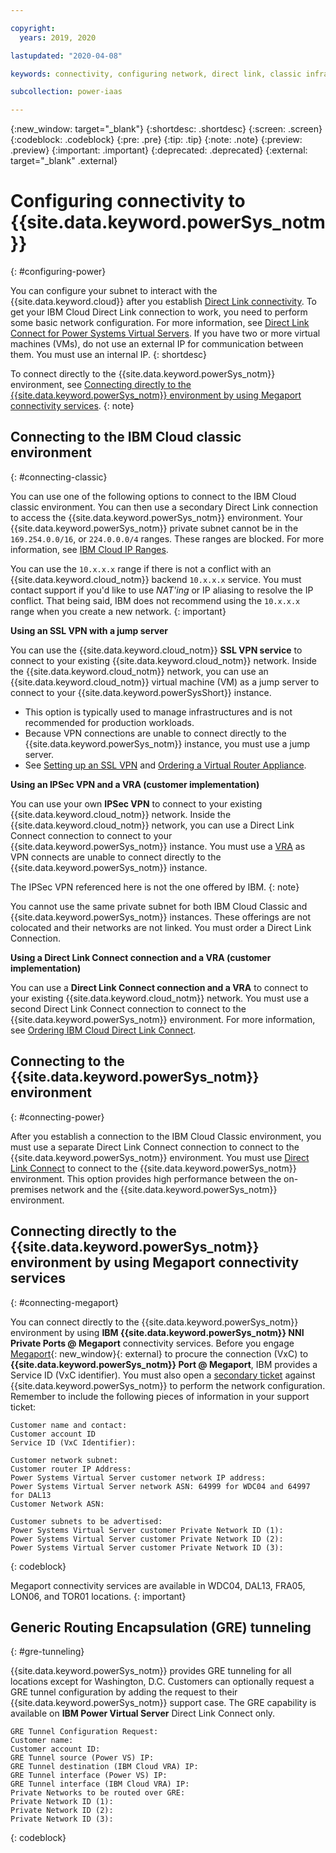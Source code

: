 ```yaml
---

copyright:
  years: 2019, 2020

lastupdated: "2020-04-08"

keywords: connectivity, configuring network, direct link, classic infrastructure, power infrastructure, network, megaport, vxc, gre tunneling

subcollection: power-iaas

---
```


{:new_window: target="_blank"}
{:shortdesc: .shortdesc}
{:screen: .screen}
{:codeblock: .codeblock}
{:pre: .pre}
{:tip: .tip}
{:note: .note}
{:preview: .preview}
{:important: .important}
{:deprecated: .deprecated}
{:external: target="_blank" .external}

# Configuring connectivity to {{site.data.keyword.powerSys_notm}}
{: #configuring-power}

You can configure your subnet to interact with the {{site.data.keyword.cloud}} after you establish [Direct Link connectivity](/docs/power-iaas?topic=power-iaas-ordering-direct-link-connect). To get your IBM Cloud Direct Link connection to work, you need to perform some basic network configuration. For more information, see [Direct Link Connect for Power Systems Virtual Servers](/docs/direct-link?topic=direct-link-configure-ibm-cloud-direct-link). If you have two or more virtual machines (VMs), do not use an external IP for communication between them. You must use an internal IP.
{: shortdesc}

To connect directly to the {{site.data.keyword.powerSys_notm}} environment, see [Connecting directly to the {{site.data.keyword.powerSys_notm}} environment by using Megaport connectivity services](#connecting-megaport).
{: note}

## Connecting to the IBM Cloud classic environment
{: #connecting-classic}

You can use one of the following options to connect to the IBM Cloud classic environment. You can then use a secondary Direct Link connection to access the {{site.data.keyword.powerSys_notm}} environment. Your {{site.data.keyword.powerSys_notm}} private subnet cannot be in the `169.254.0.0/16`, or `224.0.0.0/4` ranges. These ranges are blocked. For more information, see [IBM Cloud IP Ranges](/docs/security-groups?topic=hardware-firewall-dedicated-ibm-cloud-ip-ranges).

You can use the `10.x.x.x` range if there is not a conflict with an {{site.data.keyword.cloud_notm}} backend `10.x.x.x` service. You must contact support if you'd like to use *NAT'ing* or IP aliasing to resolve the IP conflict. That being said, IBM does not recommend using the `10.x.x.x` range when you create a new network.
{: important}

**Using an SSL VPN with a jump server**

You can use the {{site.data.keyword.cloud_notm}} **SSL VPN service** to connect to your existing {{site.data.keyword.cloud_notm}} network. Inside the {{site.data.keyword.cloud_notm}} network, you can use an {{site.data.keyword.cloud_notm}} virtual machine (VM) as a jump server to connect to your {{site.data.keyword.powerSysShort}} instance.

* This option is typically used to manage infrastructures and is not recommended for production workloads.
* Because VPN connections are unable to connect directly to the {{site.data.keyword.powerSys_notm}} instance, you must use a jump server.
* See [Setting up an SSL VPN](/docs/iaas-vpn?topic=iaas-vpn-setup-ssl-vpn-connections) and [Ordering a Virtual Router Appliance](/docs/virtual-router-appliance?topic=virtual-router-appliance-getting-started#order-vra).

**Using an IPSec VPN and a VRA (customer implementation)**

You can use your own **IPSec VPN** to connect to your existing {{site.data.keyword.cloud_notm}} network. Inside the {{site.data.keyword.cloud_notm}} network, you can use a Direct Link Connect connection to connect to your {{site.data.keyword.powerSys_notm}} instance. You must use a [VRA](/docs/virtual-router-appliance?topic=virtual-router-appliance-getting-started#order-vra) as VPN connects are unable to connect directly to the {{site.data.keyword.powerSys_notm}} instance.

The IPSec VPN referenced here is not the one offered by IBM.
{: note}

You cannot use the same private subnet for both IBM Cloud Classic and {{site.data.keyword.powerSys_notm}} instances. These offerings are not colocated and their networks are not linked. You must order a Direct Link Connection.

**Using a Direct Link Connect connection and a VRA (customer implementation)**

You can use a **Direct Link Connect connection and a VRA** to connect to your existing {{site.data.keyword.cloud_notm}} network. You must use a second Direct Link Connect connection to connect to the {{site.data.keyword.powerSys_notm}} environment. For more information, see [Ordering IBM Cloud Direct Link Connect](docs/dl?topic=dl-how-to-order-ibm-cloud-dl-connect).

## Connecting to the {{site.data.keyword.powerSys_notm}} environment
{: #connecting-power}

After you establish a connection to the IBM Cloud Classic environment, you must use a separate Direct Link Connect connection to connect to the {{site.data.keyword.powerSys_notm}} environment. You must use [Direct Link Connect](docs/dl?topic=dl-dl-about) to connect to the {{site.data.keyword.powerSys_notm}} environment. This option provides high performance between the on-premises network and the {{site.data.keyword.powerSys_notm}} environment.

## Connecting directly to the {{site.data.keyword.powerSys_notm}} environment by using Megaport connectivity services
{: #connecting-megaport}

You can connect directly to the {{site.data.keyword.powerSys_notm}} environment by using **IBM {{site.data.keyword.powerSys_notm}} NNI Private Ports @ Megaport** connectivity services. Before you engage [Megaport](https://portal.megaport.com){: new_window}{: external} to procure the connection (VxC) to **{{site.data.keyword.powerSys_notm}} Port @ Megaport**, IBM provides a Service ID (VxC identifier). You must also open a [secondary ticket](/docs/power-iaas?topic=power-iaas-getting-help-and-support) against {{site.data.keyword.powerSys_notm}} to perform the network configuration. Remember to include the following pieces of information in your support ticket:

```
Customer name and contact:
Customer account ID
Service ID (VxC Identifier):

Customer network subnet:
Customer router IP Address:
Power Systems Virtual Server customer network IP address:
Power Systems Virtual Server network ASN: 64999 for WDC04 and 64997 for DAL13
Customer Network ASN:

Customer subnets to be advertised:
Power Systems Virtual Server customer Private Network ID (1):
Power Systems Virtual Server customer Private Network ID (2):
Power Systems Virtual Server customer Private Network ID (3):
```
{: codeblock}

Megaport connectivity services are available in WDC04, DAL13, FRA05, LON06, and TOR01 locations.
{: important}

## Generic Routing Encapsulation (GRE) tunneling
{: #gre-tunneling}

{{site.data.keyword.powerSys_notm}} provides GRE tunneling for all locations except for Washington, D.C. Customers can optionally request a GRE tunnel configuration by adding the request to their {{site.data.keyword.powerSys_notm}} support case. The GRE capability is available on **IBM Power Virtual Server** Direct Link Connect only.

```
GRE Tunnel Configuration Request:
Customer name:
Customer account ID:
GRE Tunnel source (Power VS) IP:
GRE Tunnel destination (IBM Cloud VRA) IP:
GRE Tunnel interface (Power VS) IP:
GRE Tunnel interface (IBM Cloud VRA) IP:
Private Networks to be routed over GRE:
Private Network ID (1):
Private Network ID (2):
Private Network ID (3):
```
{: codeblock}

<!-- ### Using IBM Direct Link Connect via Megaport to connect to the IBM Cloud Power environment
{: creating-connect-vxc}

You can connect to the IBM Cloud Classic and Power infrastructures by using **Direct Link Connect** by using Megaport. To begin, complete the steps in [Direct Link Connect for Power Systems Virtual Servers](/docs/power-iaas?topic=power-iaas-ordering-direct-link-connect). After you read the *Master Service Agreement* and create your Direct Link, copy the IBM Cloud ticket number.

When connecting to the IBM Cloud Power infrastructure by using a Direct Link by using Megaport, the Virtual Cross Connect (VXC) forms the layer 2 component of the connection. Layer 3 BGP connectivity is established directly between the customer and IBM Cloud.

The benefit to creating IBM Direct Link by using Megaport:

* Reduced latency, increased availability
* Reduce data egress cost
* Secure connectivity

### Deploying a VXC
{: deploying-vxc}

For more information, see [IBM Cloud Direct Link Connect](https://knowledgebase.megaport.com/cloud-connectivity/ibm-cloud-direct-link-connect/){: new_window}{: external}.

1. Open the [Megaport Portal](https://portal.megaport.com){: new_window}{: external}.

2. Create an IBM Direct Link Connect Virtual Cross Connect (VXC). Provision a VXC in the Portal to your chosen IBM Direct Link Connect peering location. To create an IBM Direct Link VXC in the Portal, click **+Connection** on the Megaport to which you want to attach your VXC.

3. Next, select the **Cloud** tile.

4. Type **IBM** into the **Select Provider** search box and select the IBM Direct Link location where the peer will be set up with IBM Cloud. This matches the peer location selected in the IBM Cloud console. Click **Next**.

    1. Paste the IBM Cloud ticket number in the **Name your connection** field.
    2. *(Optional)* Note an **Invoice Reference** internal to your records.
    3. Choose a **Rate Limit** speed in 1 Mbps increments up to the Megaport rate size. In most cases, customers choose to match the port speed created in the IBM Cloud console.
    4. The VLAN for this connection that you will receive via the Megaport. This must be a unique VLAN ID on this port. You can also click the toggle to **untag** this VXC. This removes the VLAN tagging for this connection but limits the port to only one VXC.

5. Click **Next** and add the VXC. You can then proceed through the checkout process. IBM will verify the IBM Cloud Ticket number and send you a */30* or */31* Private IP to provision for BGP.

6. See [Configure IBM Cloud Direct Link](https://cloud.ibm.com/docs/direct-link?topic=direct-link-configure-ibm-cloud-direct-link#configure-ibm-cloud-direct-link) to complete your private connection to your IBM Cloud environment. -->
